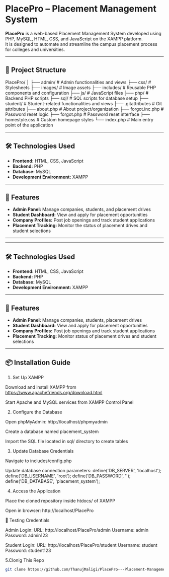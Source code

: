 # PlacePro – Placement Management System

**PlacePro** is a web-based Placement Management System developed using PHP, MySQL, HTML, CSS, and JavaScript on the XAMPP platform.  
It is designed to automate and streamline the campus placement process for colleges and universities.

---

## 📁 Project Structure
PlacePro/
│
├── admin/ # Admin functionalities and views
├── css/ # Stylesheets
├── images/ # Image assets
├── includes/ # Reusable PHP components and configuration
├── js/ # JavaScript files
├── php/ # Backend PHP scripts
├── sql/ # SQL scripts for database setup
├── student/ # Student-related functionalities and views
├── .gitattributes # Git attributes
├── about.php # About project/organization
├── forgot.inc.php # Password reset logic
├── forgot.php # Password reset interface
├── homestyle.css # Custom homepage styles
└── index.php # Main entry point of the application


---

## 🛠️ Technologies Used

- **Frontend:** HTML, CSS, JavaScript  
- **Backend:** PHP  
- **Database:** MySQL  
- **Development Environment:** XAMPP  

---

## 🚀 Features

- **Admin Panel:** Manage companies, students, and placement drives  
- **Student Dashboard:** View and apply for placement opportunities  
- **Company Profiles:** Post job openings and track student applications  
- **Placement Tracking:** Monitor the status of placement drives and student selections  

---


---

## 🛠️ Technologies Used

- **Frontend:** HTML, CSS, JavaScript  
- **Backend:** PHP  
- **Database:** MySQL  
- **Development Environment:** XAMPP  

---

## 🚀 Features

- **Admin Panel:** Manage companies, students, placement drives  
- **Student Dashboard:** View and apply for placement opportunities  
- **Company Profiles:** Post job openings and track student applications  
- **Placement Tracking:** Monitor status of placement drives and student selections  

---

## 📦 Installation Guide
1. Set Up XAMPP

Download and install XAMPP from https://www.apachefriends.org/download.html

Start Apache and MySQL services from XAMPP Control Panel

2. Configure the Database

Open phpMyAdmin: http://localhost/phpmyadmin

Create a database named placement_system

Import the SQL file located in sql/ directory to create tables

3. Update Database Credentials

Navigate to includes/config.php

Update database connection parameters:
define('DB_SERVER', 'localhost');
define('DB_USERNAME', 'root');
define('DB_PASSWORD', '');
define('DB_DATABASE', 'placement_system');


4. Access the Application

Place the cloned repository inside htdocs/ of XAMPP

Open in browser: http://localhost/PlacePro

🧪 Testing Credentials

Admin Login:
URL: http://localhost/PlacePro/admin
Username: admin
Password: admin123

Student Login:
URL: http://localhost/PlacePro/student
Username: student
Password: student123

5.Clonig This Repo

```bash
git clone https://github.com/ThanujMaligi/PlacePro---Placement-Management-Sytem-using-Xampp.git
